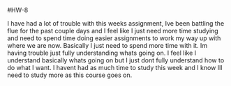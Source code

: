 #HW-8

I have had a lot of trouble with this weeks assignment, Ive been battling the flue for the past couple days and I feel like I just need more time studying and need to spend time doing easier assignments to work my way up with where we are now. Basically I just need to spend more time with it. Im having trouble just fully understanding whats going on. I feel like I understand basically whats going on but I just dont fully understand how to do what I want. I havent had as much time to study this week and I know Ill need to study more as this course goes on.
